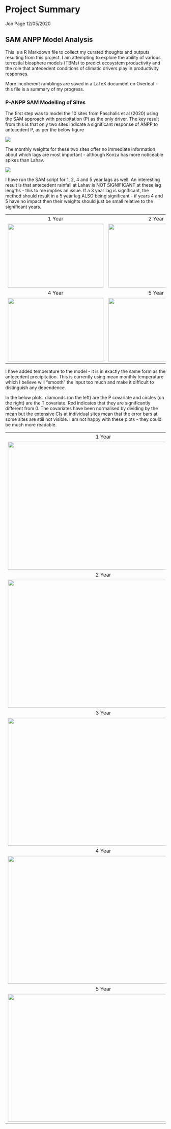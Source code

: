 Project Summary
================
Jon Page
12/05/2020

## SAM ANPP Model Analysis

This is a R Markdown file to collect my curated thoughts and outputs
resulting from this project. I am attempting to explore the ability of
various terrestial biosphere models (TBMs) to predict ecosystem
productivity and the role that antecedent conditions of climatic drivers
play in productivity responses.

More incoherent ramblings are saved in a LaTeX document on Overleaf -
this file is a summary of my progress.

### P-ANPP SAM Modelling of Sites

The first step was to model the 10 sites from Paschalis et al (2020)
using the SAM approach with precipitation (P) as the only driver. The
key result from this is that only two sites indicate a significant
response of ANPP to antecedent P, as per the below figure

![](Plots/P_3_Alphas.png)

The monthly weights for these two sites offer no immediate information
about which lags are most important - although Konza has more noticeable
spikes than Lahav.

![](Plots/P_3_SigWeights.png)

I have run the SAM script for 1, 2, 4 and 5 year lags as well. An
interesting result is that antecedent rainfall at Lahav is NOT
SIGNIFICANT at these lag lengths - this to me implies an issue. If a 3
year lag is significant, the method should result in a 5 year lag ALSO
being significant - if years 4 and 5 have no impact then their weights
should just be small relative to the significant years.

|                                                           |                                                           |
| :-------------------------------------------------------: | :-------------------------------------------------------: |
|                          1 Year                           |                          2 Year                           |
| <img src="Plots/P_1_Alphas.png" width="300" height="200"> | <img src="Plots/P_2_Alphas.png" width="300" height="200"> |
|                          4 Year                           |                          5 Year                           |
| <img src="Plots/P_4_Alphas.png" width="300" height="200"> | <img src="Plots/P_5_Alphas.png" width="300" height="200"> |

I have added temperature to the model - it is in exactly the same form
as the antecedent precipitation. This is currently using mean monthly
temperature which I believe will “smooth” the input too much and make it
difficult to distinguish any dependence.

In the below plots, diamonds (on the left) are the P covariate and
circles (on the right) are the T covariate. Red indicates that they are
significantly different from 0. The covariates have been normalised by
dividing by the mean but the extensive CIs at individual sites mean that
the error bars at some sites are still not visible. I am not happy with
these plots - they could be much more readable.

|                                                            |
| :--------------------------------------------------------: |
|                           1 Year                           |
| <img src="Plots/PT_1_Alphas.png" width="600" height="400"> |
|                           2 Year                           |
| <img src="Plots/PT_2_Alphas.png" width="600" height="400"> |
|                           3 Year                           |
| <img src="Plots/PT_3_Alphas.png" width="600" height="400"> |
|                           4 Year                           |
| <img src="Plots/PT_4_Alphas.png" width="600" height="400"> |
|                           5 Year                           |
| <img src="Plots/PT_5_Alphas.png" width="600" height="400"> |
